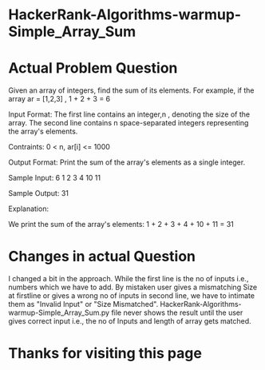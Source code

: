 # HackerRank-Algorithms-warmup-Simple_Array_Sum    
# Actual Problem Question   

Given an array of integers, find the sum of its elements.
For example, if the array ar = [1,2,3] , 1 + 2 + 3 = 6


Input Format:
  The first line contains an integer,n , denoting the size of the array.
  The second line contains n space-separated integers representing the array's elements.
  
 
Contraints:
  0 < n, ar[i] <= 1000
  
  
Output Format:
  Print the sum of the array's elements as a single integer.
  
  
Sample Input:
  6
  1 2 3 4 10 11
  
  
Sample Output:
  31
  

Explanation:

We print the sum of the array's elements: 1 + 2 + 3 + 4 + 10 + 11 = 31


# Changes in actual Question

I changed a bit in the approach. While the first line is the no of inputs i.e., numbers which we have to add. By mistaken user gives a mismatching Size at firstline or gives a wrong no of inputs in second line, we have to intimate them as "Invalid Input" or "Size Mismatched".  HackerRank-Algorithms-warmup-Simple_Array_Sum.py file never shows the result until the user gives correct input i.e., the no of Inputs and length of array gets matched.


# Thanks for visiting this page
